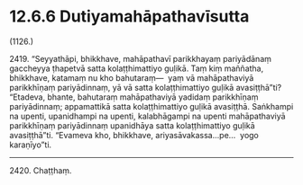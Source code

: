

# 12.6.6 Dutiyamahāpathavīsutta




(1126.)

2419\. “Seyyathāpi, bhikkhave, mahāpathavī parikkhayaṃ pariyādānaṃ gaccheyya ṭhapetvā satta kolaṭṭhimattiyo guḷikā. Taṃ kiṃ maññatha, bhikkhave, katamaṃ nu kho bahutaraṃ—  yaṃ vā mahāpathaviyā parikkhīṇaṃ pariyādinnaṃ, yā vā satta kolaṭṭhimattiyo guḷikā avasiṭṭhā”ti? “Etadeva, bhante, bahutaraṃ mahāpathaviyā yadidaṃ parikkhīṇaṃ pariyādinnaṃ; appamattikā satta kolaṭṭhimattiyo guḷikā avasiṭṭhā. Saṅkhampi na upenti, upanidhampi na upenti, kalabhāgampi na upenti mahāpathaviyā parikkhīṇaṃ pariyādinnaṃ upanidhāya satta kolaṭṭhimattiyo guḷikā avasiṭṭhā”ti. “Evameva kho, bhikkhave, ariyasāvakassa…pe…  yogo karaṇīyo”ti.

---

2420\. Chaṭṭhaṃ.






